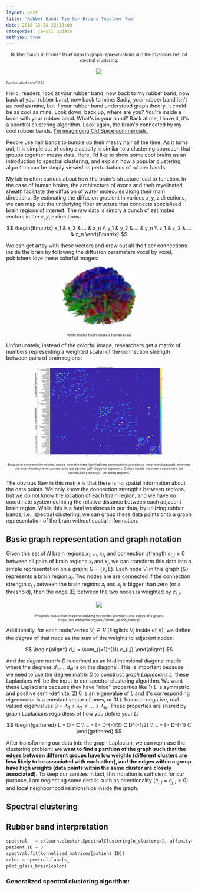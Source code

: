 ```yaml
---
layout: post
title: 'Rubber Bands Tie Our Brains Together Too'
date: 2018-12-28 22:16:00
categories: jekyll update
mathjax: true
---
```

<p style = "font-family:Tahoma; text-align:center;">
Rubber bands in brains? Brief intro to graph representations and the mysteries behind spectral clustering.
</p>

<p align = "center">
<img src = "https://imgs.xkcd.com/comics/rubber_sheet_2x.png">
<figcaption style = "font-size:65%">Source: xkcd.com/1158/</figcaption>
</p>

Hello, readers, look at your rubber band, now back to my rubber band, now back at your rubber band, now back to mine. Sadly, your rubber band isn't as cool as mine, but if your rubber band understood graph theory, it could be as cool as mine. Look down, back up, where are you? You're inside a brain with your rubber band. What's in your hand? Back at me, I have it, it's a spectral clustering algorithm. Look again, the brain's connected by my cool rubber bands. [I'm imaginging Old Spice commercials.](https://www.youtube.com/watch?v=owGykVbfgUE)

People use hair bands to bundle up their messy hair all the time. As it turns out, this simple act of using elasticity is similar to a clustering approach that groups together messy data. Here, I'd like to show some cool brains as an introduction to spectral clustering, and explain how a popular clustering algorithm can be simply viewed as perturbations of rubber bands.

My lab is often curious about how the brain's structure lead to function. In the case of human brains, the architecture of axons and their myelinated sheath facilitate the diffusion of water molecules along their main directions. By estimating the diffusion gradient in various ${x,y,z}$ directions, we can map out the underlying fiber structure that connects specialized brain regions of interest. The raw data is simply a bunch of estimated vectors in the ${x,y,z}$ directions:

$$
\begin{Bmatrix}
x_1 & x_2 & ... & x_n \\ 
y_1 & y_2 & ... & y_n \\
z_1 & z_2 & ... & z_n
\end{Bmatrix}
$$

We can get artsy with these vectors and draw out all the fiber connections inside the brain by following the diffusion parameters voxel by voxel, publishers love these colorful images:

<p align = "center">
<img src = "/figures/b03_dti.png" style = "width:200px">
<figcaption style = "font-size:65%; text-align:center">White matter fibers inside a human brain</figcaption>
</p>

Unfortunately, instead of the colorful image, researchers get a matrix of numbers representing a weighted scalar of the connection strength between pairs of brain regions:

<p align = "center">
<img src = "/figures/b03_fs2_scmatrix.png" style = "width:350px">
<figcaption style = "font-size:65%; text-align:center;"> Structural connectivity matrix, notice how the intra-hemisphere connections are dense (near the diagonal), whereas the inter-hemisphere connections are sparse (off-diagonal squares). Colors inside the matrix represent the connectivity strength between regions. </figcaption>
</p>

The obvious flaw in this matrix is that there is no spatial information about the data points. We only know the connection strengths between regions, but we do not know the location of each brain region, and we have no coordinate system defining the relative distance between each adjacent brain region. While this is a fatal weakness in our data, by utilizing rubber bands, i.e., spectral clustering, we can group these data points onto a graph representation of the brain without spatial information. 

## Basic graph representation and graph notation
Given this set of $N$ brain regions $x_1, ..., x_N$ and connection strength $c_{i,j} \geq 0$ between all pairs of brain regions $x_i$ and $x_j$, we can transform this data into a simple representation on a graph: $G = (V,E)$. Each node $V_i$ in this graph ($G$) represents a brain region $x_i$. Two nodes are are connected if the connection strength $c_{i,j}$ between the brain regions $x_i$ and $x_j$ is bigger than zero (or a threshold), then the edge (E) between the two nodes is weighted by $c_{i,j}$. 

<p align = "center">
<img src = "https://upload.wikimedia.org/wikipedia/commons/2/2f/Small_Network.png" style = "width:250">
<figcaption style = "font-size:65%; text-align : center;">Wikipedia has a nice image visualizing the nodes (vertices) and edges of a graph: https://en.wikipedia.org/wiki/Vertex_(graph_theory)</figcaption>
</p>

Additionally, for each node/vertex $V_i \in V$ (English: $V_i$ inside of V), we define the <em>degree</em> of that node as the sum of the weights to adjacent nodes: 

$$
\begin{align*}
d_i = \sum_{j=1}^{N} c_{i,j}
\end{align*}
$$

And the <em>degree matrix</em> $D$ is defined as an N-dimensional diagonal matrix where the degrees $d_i, ..., d_N$ is on the diagonal. This is important because we need to use the degree matrix $D$ to construct <em>graph Laplacians</em> $L$, these Laplacians will be the input to our spectral clustering algorithm. We want these Laplacians because they have "nice" properties like 1) $L$ is symmetric and positive semi-definite, 2) $0$ is an eigenvalue of $L$ and it's corresponding eigenvector is a constant vector of ones, or 3) $L$ has non-negative, real-valued eigenvalues $0 = \lambda_1 \leq \lambda_2 \leq ... \leq \lambda_N$. These properties are shared by graph Laplacians regardless of how you define your $L$:

$$
\begin{gathered}
L = D - C \\
L = I - D^{-1/2} C D^{-1/2} \\
L = I - D^{-1} C
\end{gathered}
$$

After transforming our data into the graph Laplacian, we can rephrase the clustering problem: **we want to find a partition of the graph such that the edges between different groups have low weights (different clusters are less likely to be associated with each other), and the edges within a group have high weights (data points within the same cluster are closely associated).** To keep our sanities in tact, this notation is sufficient for our purpose, I am neglecting some details such as directionality ($c_{i,j} = c_{j,i} \geq 0$) and local neighborhood relationships inside the graph.

## Spectral clustering


## Rubber band interpretation

```python
spectral   = sklearn.cluster.SpectralClustering(n_clusters=2, affinity='precomputed')
patient_ID = 0
spectral.fit(kernelized_matrices[patient_ID])
color = spectral.labels_
plot_glass_brain(color)
```

### Generalized spectral clustering algorithm: